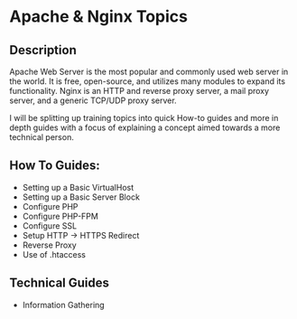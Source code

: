 # Apache & Nginx Topics

## Description

Apache Web Server is the most popular and commonly used web server in the world. It is free, open-source, and utilizes many modules to expand its functionality.
Nginx is an HTTP and reverse proxy server, a mail proxy server, and a generic TCP/UDP proxy server.

I will be splitting up training topics into quick How-to guides and more in depth guides with a focus of explaining a concept aimed towards a more technical person.

## How To Guides:
* Setting up a Basic VirtualHost
* Setting up a Basic Server Block
* Configure PHP
* Configure PHP-FPM
* Configure SSL
* Setup HTTP -> HTTPS Redirect
* Reverse Proxy
* Use of .htaccess


## Technical Guides
* Information Gathering
